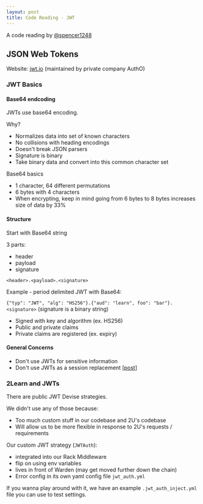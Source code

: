 ```yaml
---
layout: post
title: Code Reading - JWT
---
```


A code reading by [@spencer1248](https://github.com/spencer1248)

## JSON Web Tokens

Website: [jwt.io](jwt.io) (maintained by private company AuthO)

### JWT Basics

#### Base64 endcoding

JWTs use base64 encoding.

Why?

- Normalizes data into set of known characters
- No collisions with heading encodings
- Doesn't break JSON parsers
- Signature is binary
- Take binary data and convert into this common character set

Base64 basics

- 1 character, 64 different permutations
- 6 bytes with 4 characters
- When encrypting, keep in mind going from 6 bytes to 8 bytes increases size of data by 33%


#### Structure

Start with Base64 string

3 parts:

- header
- payload
- signature

`<header>.<payload>.<signature>`

Example - period delimited JWT with Base64:

`{"typ": "JWT", "alg": "HS256"}.{"aud": "learn", foo": "bar"}.<signature>` (signature is a binary string)

- Signed with key and algorithm (ex. HS256)
- Public and private claims
- Private claims are registered (ex. expiry)

#### General Concerns

- Don't use JWTs for sensitive information
- Don't use JWTs as a session replacement [[post](http://cryto.net/~joepie91/blog/2016/06/13/stop-using-jwt-for-sessions/)]


### 2Learn and JWTs

There are public JWT Devise strategies.

We didn't use any of those because:  
  - Too much custom stuff in our codebase and 2U's codebase
  - Will allow us to be more flexible in response to 2U's requests / requirements

Our custom JWT strategy (`JWTAuth`):  
  - integrated into our Rack Middleware
  - flip on using env variables
  - lives in front of Warden (may get moved further down the chain)
  - Error config in its own yaml config file `jwt_auth.yml`

If you wanna play around with it, we have an example `.jwt_auth_inject.yml` file you can use to test settings.
